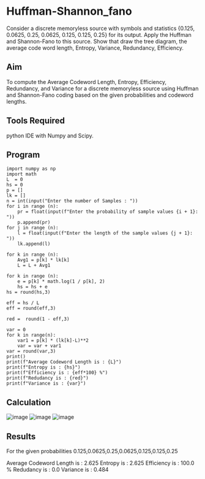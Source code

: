 # Huffman-Shannon_fano
Consider a discrete memoryless source with symbols and statistics {0.125, 0.0625, 0.25, 0.0625, 0.125, 0.125, 0.25} for its output. 
Apply the Huffman and Shannon-Fano to this source. 
Show that draw the tree diagram, the average code word length, Entropy, Variance, Redundancy, Efficiency.
## Aim
To compute the Average Codeword Length, Entropy, Efficiency, Redundancy, and Variance for a discrete memoryless source using Huffman and Shannon-Fano coding based on the given probabilities and codeword lengths.

## Tools Required
python IDE with Numpy and Scipy.
## Program
```
import numpy as np
import math
L  = 0
hs = 0
p = []
lk = []
n = int(input("Enter the number of Samples : "))
for i in range (n):
    pr = float(input(f"Enter the probability of sample values {i + 1}: "))
    p.append(pr)
for j in range (n):
    l = float(input(f"Enter the length of the sample values {j + 1}: "))
    lk.append(l)

for k in range (n):
    Avg1 = p[k] * lk[k]
    L = L + Avg1

for k in range (n):
    e = p[k] * math.log(1 / p[k], 2)
    hs = hs + e
hs = round(hs,3)

eff = hs / L
eff = round(eff,3)

red =  round(1 - eff,3)

var = 0
for k in range(n):
    var1 = p[k] * (lk[k]-L)**2
    var = var + var1
var = round(var,3)
print()
print(f"Average Codeword Length is : {L}")
print(f"Entropy is : {hs}")
print(f"Efficiency is : {eff*100} %")
print(f"Redudancy is : {red}")
print(f"Variance is : {var}")
```
## Calculation
![image](https://github.com/user-attachments/assets/f1fcae7a-5449-4b2f-acac-72480052d7dc)
![image](https://github.com/user-attachments/assets/3c36390f-439d-4495-81e9-4252fbec1f8b)
![image](https://github.com/user-attachments/assets/5e0eedfb-1d90-4d96-99e4-0a05a91638c0)
## Results
For the given probabilities 0.125,0.0625,0.25,0.0625,0.125,0.125,0.25

Average Codeword Length is : 2.625 Entropy is : 2.625 Efficiency is : 100.0 % Redudancy is : 0.0 Variance is : 0.484




